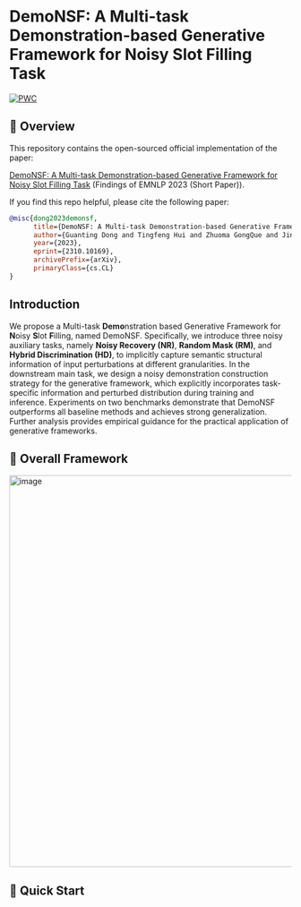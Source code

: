 # DemoNSF: A Multi-task Demonstration-based Generative Framework for Noisy Slot Filling Task

[![PWC](https://img.shields.io/endpoint.svg?url=https://paperswithcode.com/badge/bridging-the-kb-text-gap-leveraging/knowledge-base-question-answering-on-1)](https://paperswithcode.com/sota/knowledge-base-question-answering-on-1?p=bridging-the-kb-text-gap-leveraging)

## 🎥 Overview
This repository contains the open-sourced official implementation of the paper:

[DemoNSF: A Multi-task Demonstration-based Generative Framework for Noisy Slot Filling Task](https://arxiv.org/pdf/2310.10169v1.pdf) (Findings of EMNLP 2023 (Short Paper)).


If you find this repo helpful, please cite the following paper:

```bibtex
@misc{dong2023demonsf,
      title={DemoNSF: A Multi-task Demonstration-based Generative Framework for Noisy Slot Filling Task}, 
      author={Guanting Dong and Tingfeng Hui and Zhuoma GongQue and Jinxu Zhao and Daichi Guo and Gang Zhao and Keqing He and Weiran Xu},
      year={2023},
      eprint={2310.10169},
      archivePrefix={arXiv},
      primaryClass={cs.CL}
}
```

## Introduction
We propose a Multi-task **Demo**nstration based Generative Framework for **N**oisy **S**lot **F**illing, named DemoNSF. Specifically, we introduce three noisy auxiliary tasks, namely **Noisy Recovery (NR)**, **Random Mask (RM)**, and **Hybrid Discrimination (HD)**, to implicitly capture semantic structural information of input perturbations at different granularities. In the downstream main task, we design a noisy demonstration construction strategy for the generative framework, which explicitly incorporates task-specific information and perturbed distribution during training and inference. Experiments on two benchmarks demonstrate that DemoNSF outperforms all baseline methods and achieves strong generalization. Further analysis provides empirical guidance for the practical application of generative frameworks. 

## 🍯 Overall Framework
<img width="700" alt="image" src="https://github.com/dongguanting/Demo-NSF/assets/60767110/0889d577-7b22-46f4-a074-44cb78da4ad8">

## 🎯 Quick Start
